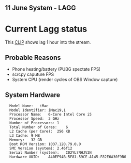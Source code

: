 ## 11 June System - LAGG

# Current Lagg status
This [CLIP](https://clips.twitch.tv/IronicDeafCatBrokeBack) shows lag 1 hour into the stream.

## Probable Reasons
* Phone heating/battery (PUBG spectate FPS)
* scrcpy caputure FPS
* System CPU (render cycles of OBS Window capture)


## System Hardware

```
  Model Name:	iMac
  Model Identifier:	iMac19,1
  Processor Name:	6-Core Intel Core i5
  Processor Speed:	3 GHz
  Number of Processors:	1
  Total Number of Cores:	6
  L2 Cache (per Core):	256 KB
  L3 Cache:	9 MB
  Memory:	32 GB
  Boot ROM Version:	1037.120.79.0.0
  SMC Version (system):	2.46f12
  Serial Number (system):	C02YL7NHJV3N
  Hardware UUID:	A40EF94B-5F81-59CE-A145-F82E6A30F9B0
  ```
  
